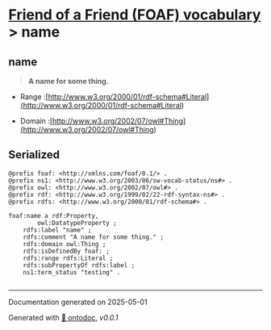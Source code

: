 # [Friend of a Friend (FOAF) vocabulary](../homepage.md) > name

## name

> **A name for some thing.**

- Range :[http://www.w3.org/2000/01/rdf-schema#Literal](<http://www.w3.org/2000/01/rdf-schema#Literal>)

- Domain :[http://www.w3.org/2002/07/owl#Thing](<http://www.w3.org/2002/07/owl#Thing>)

## Serialized

```ttl
@prefix foaf: <http://xmlns.com/foaf/0.1/> .
@prefix ns1: <http://www.w3.org/2003/06/sw-vocab-status/ns#> .
@prefix owl: <http://www.w3.org/2002/07/owl#> .
@prefix rdf: <http://www.w3.org/1999/02/22-rdf-syntax-ns#> .
@prefix rdfs: <http://www.w3.org/2000/01/rdf-schema#> .

foaf:name a rdf:Property,
        owl:DatatypeProperty ;
    rdfs:label "name" ;
    rdfs:comment "A name for some thing." ;
    rdfs:domain owl:Thing ;
    rdfs:isDefinedBy foaf: ;
    rdfs:range rdfs:Literal ;
    rdfs:subPropertyOf rdfs:label ;
    ns1:term_status "testing" .


```

---

Documentation generated on 2025-05-01

Generated with [📑 ontodoc](https://github.com/StephaneBranly/ontodoc), *v0.0.1*